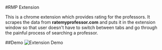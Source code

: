 #RMP Extension

This is a chrome extension which provides rating for the professors. It scrapes the data from **ratemyprofessor.com** and puts it in the extension window so that user doesn't have to switch between tabs and go through the painful process of searching a professor.

##Demo
![Extension Demo](demo/demo.gif)
